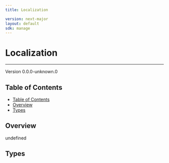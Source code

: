```yaml
---
title: Localization

version: next-major
layout: default
sdk: manage
---
```


# Localization

---

Version 0.0.0-unknown.0

## Table of Contents

- [Table of Contents](#table-of-contents)
- [Overview](#overview)
- [Types](#types)

## Overview

undefined

## Types
